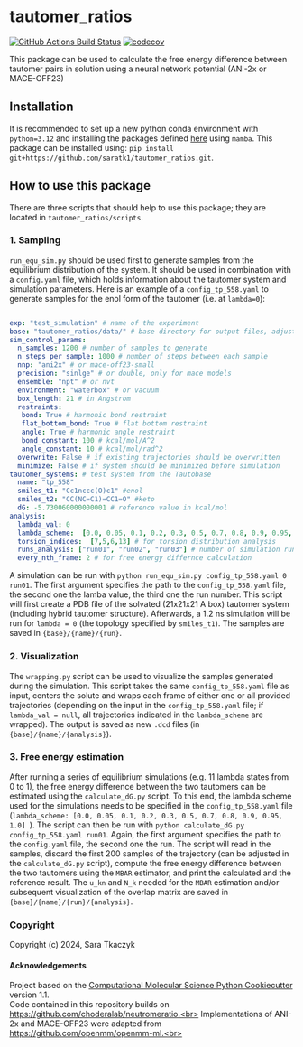 # tautomer_ratios

[//]: # (Badges)
[![GitHub Actions Build Status](https://github.com/REPLACE_WITH_OWNER_ACCOUNT/taut_diff/workflows/CI/badge.svg)](https://github.com/REPLACE_WITH_OWNER_ACCOUNT/taut_diff/actions?query=workflow%3ACI)
[![codecov](https://codecov.io/gh/REPLACE_WITH_OWNER_ACCOUNT/taut_diff/branch/main/graph/badge.svg)](https://codecov.io/gh/REPLACE_WITH_OWNER_ACCOUNT/taut_diff/branch/main)


This package can be used to calculate the free energy difference between tautomer pairs in solution using a neural network potential (ANI-2x or MACE-OFF23)


## Installation

It is recommended to set up a new python conda environment with `python=3.12` and installing the packages defined [here](https://github.com/saratk1/tautomer_ratios/blob/main/devtools/conda-envs/test_env.yaml) using `mamba`.
This package can be installed using:
`pip install git+https://github.com/saratk1/tautomer_ratios.git`.


## How to use this package

There are three scripts that should help to use this package; they are located in `tautomer_ratios/scripts`.

### 1. Sampling


`run_equ_sim.py` should be used first to generate samples from the equilibrium distribution of the system. It should be used in combination with a `config.yaml` file, which holds information about the tautomer system and simulation parameters.
Here is an example of a `config_tp_558.yaml` to generate samples for the enol form of the tautomer (i.e. at `lambda=0`):

```yaml

exp: "test_simulation" # name of the experiment
base: "tautomer_ratios/data/" # base directory for output files, adjust this path
sim_control_params:
  n_samples: 1200 # number of samples to generate
  n_steps_per_sample: 1000 # number of steps between each sample
  nnp: "ani2x" # or mace-off23-small  
  precision: "sinlge" # or double, only for mace models
  ensemble: "npt" # or nvt
  environment: "waterbox" # or vacuum
  box_length: 21 # in Angstrom
  restraints:
   bond: True # harmonic bond restraint
   flat_bottom_bond: True # flat bottom restraint
   angle: True # harmonic angle restraint
   bond_constant: 100 # kcal/mol/A^2
   angle_constant: 10 # kcal/mol/rad^2
  overwrite: False # if existing trajectories should be overwritten
  minimize: False # if system should be minimized before simulation
tautomer_systems: # test system from the Tautobase
  name: "tp_558" 
  smiles_t1: "Cc1nccc(O)c1" #enol 
  smiles_t2: "CC(NC=C1)=CC1=O" #keto
  dG: -5.730060000000001 # reference value in kcal/mol
analysis:
  lambda_val: 0 
  lambda_scheme:  [0.0, 0.05, 0.1, 0.2, 0.3, 0.5, 0.7, 0.8, 0.9, 0.95, 1.0] 
  torsion_indices:  [7,5,6,13] # for torsion distribution analysis
  runs_analysis: ["run01", "run02", "run03"] # number of simulation runs
  every_nth_frame: 2 # for free energy differnce calculation
```

A simulation can be run with `python run_equ_sim.py config_tp_558.yaml 0 run01`. The first argument specifies the path to the `config_tp_558.yaml` file, the second one the lamba value, the third one the run number.
This script will first create a PDB file of the solvated (21x21x21 A box) tautomer system (including hybrid tautomer structure). Afterwards, a 1.2 ns simulation  will be run for `lambda = 0` (the topology specified by `smiles_t1`).
The samples are saved in `{base}/{name}/{run}`.

### 2. Visualization

The `wrapping.py` script can be used to visualize the samples generated during the simulation. This script takes the same `config_tp_558.yaml` file as input, centers the solute and wraps each frame of either one or all provided trajectories (depending on the input in the `config_tp_558.yaml` file; if `lambda_val = null`, all trajectories indicated in the `lambda_scheme` are wrapped). The output is saved as new `.dcd` files (in `{base}/{name}/{analysis}`).

### 3. Free energy estimation

After running a series of equilibrium simulations (e.g. 11 lambda states from 0 to 1), the free energy difference between the two tautomers can be estimated using the `calculate_dG.py` script. 
To this end, the lambda scheme used for the simulations needs to be specified in the `config_tp_558.yaml` file (``lambda_scheme: [0.0, 0.05, 0.1, 0.2, 0.3, 0.5, 0.7, 0.8, 0.9, 0.95, 1.0] ``). 
The script can then be run with `python calculate_dG.py config_tp_558.yaml run01`. Again, the first argument specifies the path to the `config.yaml` file, the second one the run.
The script will read in the samples, discard the first 200 samples of the trajectory (can be adjusted in the `calculate_dG.py` script), compute the free energy difference between the two tautomers using the `MBAR` estimator, and print the calculated and the reference result.
The ``u_kn`` and ``N_k`` needed for the `MBAR` estimation and/or subsequent visualization of the overlap matrix are saved in `{base}/{name}/{run}/{analysis}`.


### Copyright

Copyright (c) 2024, Sara Tkaczyk


#### Acknowledgements
 
Project based on the 
[Computational Molecular Science Python Cookiecutter](https://github.com/molssi/cookiecutter-cms) version 1.1.<br>
Code contained in this repository builds on https://github.com/choderalab/neutromeratio.<br>
Implementations of ANI-2x and MACE-OFF23 were adapted from https://github.com/openmm/openmm-ml.<br>

